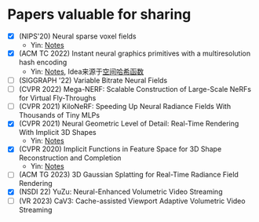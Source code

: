# Papers valuable for sharing
- [x] (NIPS'20) Neural sparse voxel fields
  * Yin: [Notes](https://yindaheng98.github.io/%E5%9B%BE%E5%BD%A2%E5%AD%A6/Nerf%E5%8A%A0%E9%80%9F.html#nips-20-neural-sparse-voxel-fields)
- [x] (ACM TC 2022) Instant neural graphics primitives with a multiresolution hash encoding
  * Yin: [Notes](https://yindaheng98.github.io/%E5%9B%BE%E5%BD%A2%E5%AD%A6/Nerf%E5%8A%A0%E9%80%9F.html#%E9%92%88%E5%AF%B9%E4%B8%8A%E8%BF%B0%E5%8A%A3%E5%8A%BF%E8%BF%9B%E4%B8%80%E6%AD%A5%E4%BC%98%E5%8C%96-acm-tc-2022-instant-neural-graphics-primitives-with-a-multiresolution-hash-encoding), Idea来源于[空间哈希函数](https://yindaheng98.github.io/%E5%9B%BE%E5%BD%A2%E5%AD%A6/%E7%A9%BA%E9%97%B4%E5%93%88%E5%B8%8C.html)
- [ ] (SIGGRAPH '22) Variable Bitrate Neural Fields
- [ ] (CVPR 2022) Mega-NERF: Scalable Construction of Large-Scale NeRFs for Virtual Fly-Throughs
- [ ] (CVPR 2021) KiloNeRF: Speeding Up Neural Radiance Fields With Thousands of Tiny MLPs
- [x] (CVPR 2021) Neural Geometric Level of Detail: Real-Time Rendering With Implicit 3D Shapes
  * Yin: [Notes](https://yindaheng98.github.io/%E5%9B%BE%E5%BD%A2%E5%AD%A6/NeuralSDF.html#cvpr-2021-neural-geometric-level-of-detail-real-time-rendering-with-implicit-3d-shapes)
- [x] (CVPR 2020) Implicit Functions in Feature Space for 3D Shape Reconstruction and Completion
  * Yin: [Notes](https://yindaheng98.github.io/%E5%9B%BE%E5%BD%A2%E5%AD%A6/NeuralSDF.html#cvpr-2020-implicit-functions-in-feature-space-for-3d-shape-reconstruction-and-completion)
- [ ] (ACM TG 2023) 3D Gaussian Splatting for Real-Time Radiance Field Rendering
- [x] (NSDI 22) YuZu: Neural-Enhanced Volumetric Video Streaming
- [ ] (VR 2023) CaV3: Cache-assisted Viewport Adaptive Volumetric Video Streaming
